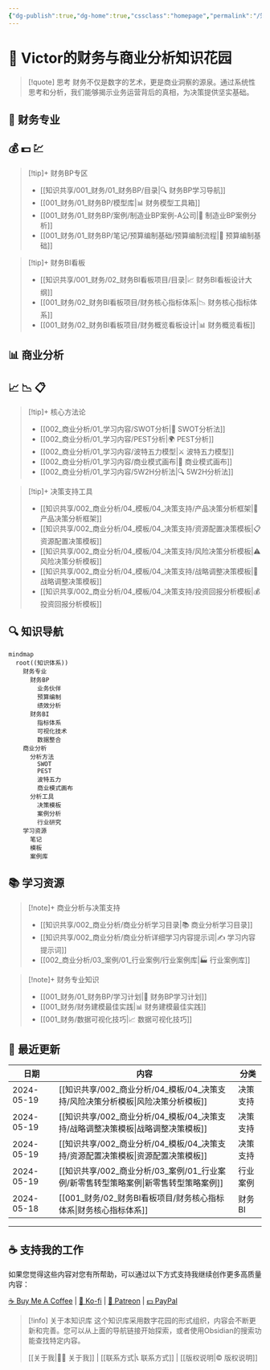 ```yaml
---
{"dg-publish":true,"dg-home":true,"cssclass":"homepage","permalink":"/知识共享/首页/","tags":["gardenEntry"],"dgPassFrontmatter":true}
---
```



# 🌟 Victor的财务与商业分析知识花园

> [!quote] 思考
> 财务不仅是数字的艺术，更是商业洞察的源泉。通过系统性思考和分析，我们能够揭示业务运营背后的真相，为决策提供坚实基础。

<div class="grid-container">
<div class="grid-item">

## 💼 财务专业

## 💰 💵 💹

> [!tip]+ 财务BP专区
> - [[知识共享/001_财务/01_财务BP/目录\|🔍 财务BP学习导航]]
> - [[001_财务/01_财务BP/模型库\|📊 财务模型工具箱]]
> - [[001_财务/01_财务BP/案例/制造业BP案例-A公司\|📝 制造业BP案例分析]]
> - [[001_财务/01_财务BP/笔记/预算编制基础/预算编制流程\|🧮 预算编制基础]]

> [!tip]+ 财务BI看板
> - [[知识共享/001_财务/02_财务BI看板项目/目录\|📈 财务BI看板设计大纲]]
> - [[001_财务/02_财务BI看板项目/财务核心指标体系\|📉 财务核心指标体系]]
> - [[001_财务/02_财务BI看板项目/财务概览看板设计\|📊 财务概览看板]]

</div>
<div class="grid-item">

## 📊 商业分析

## 📈 📉 📋

> [!tip]+ 核心方法论
> - [[002_商业分析/01_学习内容/SWOT分析\|🔄 SWOT分析法]]
> - [[002_商业分析/01_学习内容/PEST分析\|🌍 PEST分析]]
> - [[002_商业分析/01_学习内容/波特五力模型\|⚔️ 波特五力模型]]
> - [[002_商业分析/01_学习内容/商业模式画布\|🎨 商业模式画布]]
> - [[002_商业分析/01_学习内容/5W2H分析法\|🔍 5W2H分析法]]

> [!tip]+ 决策支持工具
> - [[知识共享/002_商业分析/04_模板/04_决策支持/产品决策分析框架\|🎯 产品决策分析框架]]
> - [[知识共享/002_商业分析/04_模板/04_决策支持/资源配置决策模板\|📋 资源配置决策模板]]
> - [[知识共享/002_商业分析/04_模板/04_决策支持/风险决策分析模板\|⚠️ 风险决策分析模板]]
> - [[知识共享/002_商业分析/04_模板/04_决策支持/战略调整决策模板\|🧠 战略调整决策模板]]
> - [[知识共享/002_商业分析/04_模板/04_决策支持/投资回报分析模板\|💰 投资回报分析模板]]

</div>
</div>

## 🔍 知识导航

```mermaid
mindmap
  root((知识体系))
    财务专业
      财务BP
        业务伙伴
        预算编制
        绩效分析
      财务BI
        指标体系
        可视化技术
        数据整合
    商业分析
      分析方法
        SWOT
        PEST
        波特五力
        商业模式画布
      分析工具
        决策模板
        案例分析
        行业研究
    学习资源
      笔记
      模板
      案例库
```

## 📚 学习资源

> [!note]+ 商业分析与决策支持 
> - [[知识共享/002_商业分析/商业分析学习目录\|📚 商业分析学习目录]]
> - [[知识共享/002_商业分析/商业分析详细学习内容提示词\|✍️ 学习内容提示词]]
> - [[002_商业分析/03_案例/01_行业案例/行业案例库\|🏭 行业案例库]]

> [!note]+ 财务专业知识
> - [[001_财务/01_财务BP/学习计划\|📆 财务BP学习计划]]
> - [[001_财务/财务建模最佳实践\|📊 财务建模最佳实践]]
> - [[001_财务/数据可视化技巧\|📈 数据可视化技巧]]

## 🔄 最近更新

| 日期 | 内容 | 分类 |
|------|------|------|
| 2024-05-19 | [[知识共享/002_商业分析/04_模板/04_决策支持/风险决策分析模板\|风险决策分析模板]] | 决策支持 |
| 2024-05-19 | [[知识共享/002_商业分析/04_模板/04_决策支持/战略调整决策模板\|战略调整决策模板]] | 决策支持 |
| 2024-05-19 | [[知识共享/002_商业分析/04_模板/04_决策支持/资源配置决策模板\|资源配置决策模板]] | 决策支持 |
| 2024-05-19 | [[知识共享/002_商业分析/03_案例/01_行业案例/新零售转型策略案例\|新零售转型策略案例]] | 行业案例 |
| 2024-05-18 | [[001_财务/02_财务BI看板项目/财务核心指标体系\|财务核心指标体系]] | 财务BI |

---

## ☕ 支持我的工作

如果您觉得这些内容对您有所帮助，可以通过以下方式支持我继续创作更多高质量内容：

<div class="support-buttons">
<a href="https://www.buymeacoffee.com/yourname" target="_blank">☕ Buy Me A Coffee</a> | 
<a href="https://ko-fi.com/yourname" target="_blank">🧋 Ko-fi</a> | 
<a href="https://www.patreon.com/yourname" target="_blank">💝 Patreon</a> | 
<a href="https://paypal.me/yourname" target="_blank">💵 PayPal</a>
</div>

> [!info] 关于本知识库
> 这个知识库采用数字花园的形式组织，内容会不断更新和完善。您可以从上面的导航链接开始探索，或者使用Obsidian的搜索功能查找特定内容。
> 
> [[关于我\|👨‍💼 关于我]] | [[联系方式\|📞 联系方式]] | [[版权说明\|©️ 版权说明]]
